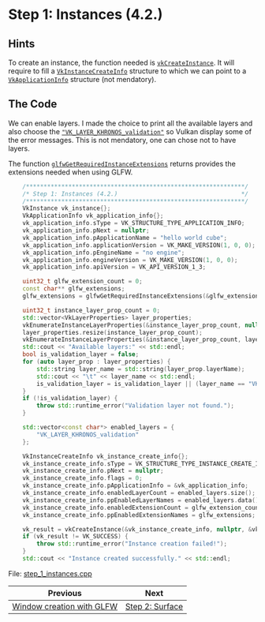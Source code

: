 # **Step 1: Instances (4.2.)**
## **Hints**
To create an instance, the function needed is [`vkCreateInstance`](https://registry.khronos.org/vulkan/specs/1.3-extensions/html/chap4.html#vkCreateInstance). It will require to fill a [`VkInstanceCreateInfo`](https://registry.khronos.org/vulkan/specs/1.3-extensions/html/chap4.html#VkInstanceCreateInfo) structure to which we can point to a [`VkApplicationInfo`](https://registry.khronos.org/vulkan/specs/1.3-extensions/html/chap4.html#VkApplicationInfo) structure (not mendatory).

## **The Code**
We can enable layers. I made the choice to print all the available layers and also choose the [`"VK_LAYER_KHRONOS_validation"`](https://vulkan.lunarg.com/doc/view/1.2.170.0/linux/khronos_validation_layer.html) so Vulkan display some of the error messages. This is not mendatory, one can chose not to have layers.

The function [`glfwGetRequiredInstanceExtensions`](https://www.glfw.org/docs/3.3/group__vulkan.html#ga99ad342d82f4a3421e2864978cb6d1d6) returns provides the extensions needed when using GLFW.

```C++
    /**************************************************************/
	/* Step 1: Instances (4.2.)                                   */
	/**************************************************************/
	VkInstance vk_instance{};
	VkApplicationInfo vk_application_info{};
	vk_application_info.sType = VK_STRUCTURE_TYPE_APPLICATION_INFO;
	vk_application_info.pNext = nullptr;
	vk_application_info.pApplicationName = "hello world cube";
	vk_application_info.applicationVersion = VK_MAKE_VERSION(1, 0, 0);
	vk_application_info.pEngineName = "no engine";
	vk_application_info.engineVersion = VK_MAKE_VERSION(1, 0, 0);
	vk_application_info.apiVersion = VK_API_VERSION_1_3;

	uint32_t glfw_extension_count = 0;
	const char** glfw_extensions;
	glfw_extensions = glfwGetRequiredInstanceExtensions(&glfw_extension_count);

	uint32_t instance_layer_prop_count = 0;
	std::vector<VkLayerProperties> layer_properties;
	vkEnumerateInstanceLayerProperties(&instance_layer_prop_count, nullptr);
	layer_properties.resize(instance_layer_prop_count);
	vkEnumerateInstanceLayerProperties(&instance_layer_prop_count, layer_properties.data());
	std::cout << "Available layers:" << std::endl;
	bool is_validation_layer = false;
	for (auto layer_prop : layer_properties) {
		std::string layer_name = std::string(layer_prop.layerName);
		std::cout << "\t" << layer_name << std::endl;
		is_validation_layer = is_validation_layer || (layer_name == "VK_LAYER_KHRONOS_validation");
	}
	if (!is_validation_layer) {
		throw std::runtime_error("Validation layer not found.");
	}

	std::vector<const char*> enabled_layers = {
		"VK_LAYER_KHRONOS_validation"
	};

	VkInstanceCreateInfo vk_instance_create_info{};
	vk_instance_create_info.sType = VK_STRUCTURE_TYPE_INSTANCE_CREATE_INFO;
	vk_instance_create_info.pNext = nullptr;
	vk_instance_create_info.flags = 0;
	vk_instance_create_info.pApplicationInfo = &vk_application_info;
	vk_instance_create_info.enabledLayerCount = enabled_layers.size();
	vk_instance_create_info.ppEnabledLayerNames = enabled_layers.data();
	vk_instance_create_info.enabledExtensionCount = glfw_extension_count;
	vk_instance_create_info.ppEnabledExtensionNames = glfw_extensions;

	vk_result = vkCreateInstance(&vk_instance_create_info, nullptr, &vk_instance);
	if (vk_result != VK_SUCCESS) {
		throw std::runtime_error("Instance creation failed!");
	}
	std::cout << "Instance created successfully." << std::endl;
```

File: [step_1_instances.cpp](../Code/step_1_instances.cpp)

| Previous | Next |
|---|---|
| [Window creation with GLFW](context_initialisation_with_GLFW.md) | [Step 2: Surface](surface.md) |